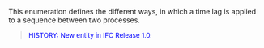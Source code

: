 ﻿This enumeration defines the different ways, in which a time lag is applied to a sequence between two processes.

> <font color="#0000FF" size="-1">HISTORY: New entity in IFC
		Release 1.0.</font>
